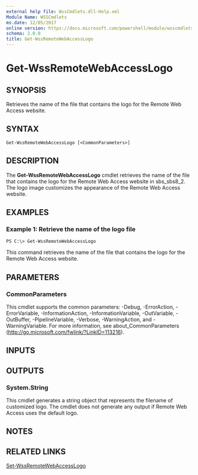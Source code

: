 ```yaml
---
external help file: WssCmdlets.dll-Help.xml
Module Name: WSSCmdlets
ms.date: 12/05/2017
online version: https://docs.microsoft.com/powershell/module/wsscmdlets/get-wssremotewebaccesslogo?view=windowsserver2012r2-ps&wt.mc_id=ps-gethelp
schema: 2.0.0
title: Get-WssRemoteWebAccessLogo
---
```


# Get-WssRemoteWebAccessLogo

## SYNOPSIS
Retrieves the name of the file that contains the logo for the Remote Web Access website.

## SYNTAX

```
Get-WssRemoteWebAccessLogo [<CommonParameters>]
```

## DESCRIPTION
The **Get-WssRemoteWebAccessLogo** cmdlet retrieves the name of the file that contains the logo for the Remote Web Access website in sbs_sbs8_2.
The logo image customizes the appearance of the Remote Web Access website.

## EXAMPLES

### Example 1: Retrieve the name of the logo file
```
PS C:\> Get-WssRemoteWebAccessLogo
```

This command retrieves the name of the file that contains the logo for the Remote Web Access website.

## PARAMETERS

### CommonParameters
This cmdlet supports the common parameters: -Debug, -ErrorAction, -ErrorVariable, -InformationAction, -InformationVariable, -OutVariable, -OutBuffer, -PipelineVariable, -Verbose, -WarningAction, and -WarningVariable. For more information, see about_CommonParameters (http://go.microsoft.com/fwlink/?LinkID=113216).

## INPUTS

## OUTPUTS

### System.String
This cmdlet generates a string object that represents the filename of customized logo.
The cmdlet does not generate any output if Remote Web Access uses the default logo.

## NOTES

## RELATED LINKS

[Set-WssRemoteWebAccessLogo](./Set-WssRemoteWebAccessLogo.md)

